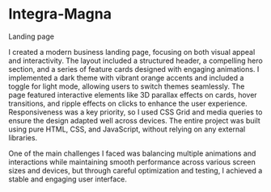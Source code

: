 # Integra-Magna
Landing page

I created a modern business landing page, focusing on both visual appeal and interactivity. The layout included a structured header, a compelling hero section, and a series of feature cards designed with engaging animations. I implemented a dark theme with vibrant orange accents and included a toggle for light mode, allowing users to switch themes seamlessly. The page featured interactive elements like 3D parallax effects on cards, hover transitions, and ripple effects on clicks to enhance the user experience. Responsiveness was a key priority, so I used CSS Grid and media queries to ensure the design adapted well across devices. The entire project was built using pure HTML, CSS, and JavaScript, without relying on any external libraries.

 One of the main challenges I faced was balancing multiple animations and interactions while maintaining smooth performance across various screen sizes and devices, but through careful optimization and testing, I achieved a stable and engaging user interface. 
